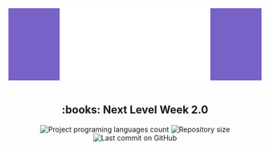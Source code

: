 <div align="center" 
  style="
    background: #7862C8; 
    height: 15vw;
    display: flex;
    justify-content: center;
  "
> 
  <img 
  src="./web/src/assets/images/logo.svg" 
  alt="NextLavelWeek2" 
  title="Proffy"
  width="300"
  style="
    background: #7862C8; 
    height: 15vw;
    display: flex;
    justify-content: center;
  "
  />
</div>

<br/>

<h2 align="center"> :books: Next Level Week 2.0 </h2>

<div align="center">
  <img alt="Project programing languages count" src="https://img.shields.io/github/languages/count/Sciencebit/proffy?color=5849BE">
  <img alt="Repository size" src="https://img.shields.io/github/repo-size/Sciencebit/proffy?color=5849BE">
  <img alt="Last commit on GitHub" src="https://img.shields.io/github/last-commit/Sciencebit/proffy?color=5849BE">
</div>
